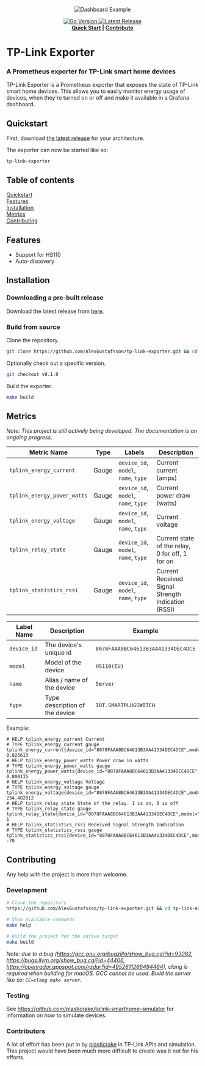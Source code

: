 <p align="center">
  <img src=".examples/dashboard.png" alt="Dashboard Example">
</p>
<p align="center">
  <a href="https://github.com/AlexGustafsson/tp-link-exporter/blob/master/go.mod">
    <img src="https://shields.io/github/go-mod/go-version/AlexGustafsson/tp-link-exporter" alt="Go Version" />
  </a>
  <a href="https://github.com/AlexGustafsson/tp-link-exporter/releases">
    <img src="https://flat.badgen.net/github/release/AlexGustafsson/tp-link-exporter" alt="Latest Release" />
  </a>
  <br>
  <strong><a href="#quickstart">Quick Start</a> | <a href="#contribute">Contribute</a> </strong>
</p>

# TP-Link Exporter
### A Prometheus exporter for TP-Link smart home devices

TP-Link Exporter is a Prometheus exporter that exposes the state of TP-Link smart home devices. This allows you to easliy monitor energy usage of devices, when they're turned on or off and make it available in a Grafana dashboard.

## Quickstart
<a name="quickstart"></a>

First, download [the latest release](https://github.com/AlexGustafsson/tp-link-exporter/releases) for your architecture.

The exporter can now be started like so:

```shell
tp-link-exporter
```

## Table of contents

[Quickstart](#quickstart)<br/>
[Features](#features)<br />
[Installation](#installation)<br />
[Metrics](#metrics)<br />
[Contributing](#contributing)

<a id="features"></a>
## Features

* Support for HS110
* Auto-discovery

<a id="installation"></a>
## Installation


### Downloading a pre-built release

Download the latest release from [here](https://github.com/AlexGustafsson/tp-link-exporter/releases).

### Build from source

Clone the repository.

```sh
git clone https://github.com/AlexGustafsson/tp-link-exporter.git && cd tp-link-exporter
```

Optionally check out a specific version.

```sh
git checkout v0.1.0
```

Build the exporter.

```sh
make build
```

## Metrics
<a name="metrics"></a>

_Note: This project is still actively being developed. The documentation is an ongoing progress._

| Metric Name | Type | Labels | Description |
| ----------- | ---- | ------ | ----------- |
| `tplink_energy_current` | Gauge | `device_id`, `model`, `name`, `type` | Current current (amps) |
| `tplink_energy_power_watts` | Gauge | `device_id`, `model`, `name`, `type` | Current power draw (watts) |
| `tplink_energy_voltage` | Gauge | `device_id`, `model`, `name`, `type` | Current voltage |
| `tplink_relay_state` | Gauge | `device_id`, `model`, `name`, `type` | Current state of the relay, 0 for off, 1 for on |
| `tplink_statistics_rssi` | Gauge | `device_id`, `model`, `name`, `type` | Current Received Signal Strength Indication (RSSI) |

| Label Name | Description | Example |
| ---------- | ----------- | ------- |
| `device_id` | The device's unique id | `8078FAAA8BC64613B3AA41334DEC4DCE` |
| `model` | Model of the device | `HS110(EU)` |
| `name` | Alias / name of the device | `Server` |
| `type` | Type description of the device | `IOT.SMARTPLUGSWITCH` |

Example:

```
# HELP tplink_energy_current Current
# TYPE tplink_energy_current gauge
tplink_energy_current{device_id="8078FAAA8BC64613B3AA41334DEC4DCE",model="HS110(EU)",name="Server",type="IOT.SMARTPLUGSWITCH"} 0.025613
# HELP tplink_energy_power_watts Power draw in watts
# TYPE tplink_energy_power_watts gauge
tplink_energy_power_watts{device_id="8078FAAA8BC64613B3AA41334DEC4DCE",model="HS110(EU)",name="Server",type="IOT.SMARTPLUGSWITCH"} 0.800115
# HELP tplink_energy_voltage Voltage
# TYPE tplink_energy_voltage gauge
tplink_energy_voltage{device_id="8078FAAA8BC64613B3AA41334DEC4DCE",model="HS110(EU)",name="Server",type="IOT.SMARTPLUGSWITCH"} 234.482012
# HELP tplink_relay_state State of the relay. 1 is on, 0 is off
# TYPE tplink_relay_state gauge
tplink_relay_state{device_id="8078FAAA8BC64613B3AA41334DEC4DCE",model="HS110(EU)",name="Server",type="IOT.SMARTPLUGSWITCH"} 1
# HELP tplink_statistics_rssi Received Signal Strength Indication
# TYPE tplink_statistics_rssi gauge
tplink_statistics_rssi{device_id="8078FAAA8BC64613B3AA41334DEC4DCE",model="HS110(EU)",name="Server",type="IOT.SMARTPLUGSWITCH"} -70
```


## Contributing
<a name="contributing"></a>

Any help with the project is more than welcome.

### Development

```sh
# Clone the repository
https://github.com/AlexGustafsson/tp-link-exporter.git && cd tp-link-exporter

# Show available commands
make help

# Build the project for the native target
make build
```

_Note: due to a bug (https://gcc.gnu.org/bugzilla/show_bug.cgi?id=93082, https://bugs.llvm.org/show_bug.cgi?id=44406, https://openradar.appspot.com/radar?id=4952611266494464), clang is required when building for macOS. GCC cannot be used. Build the server like so: `CC=clang make server`._

### Testing

See https://github.com/plasticrake/tplink-smarthome-simulator for information on how to simulate devices.

### Contributors

A lot of effort has been put in by [plasticrake](https://github.com/plasticrake) in TP-Link APIs and simulation. This project would have been much more difficult to create was it not for his efforts.
